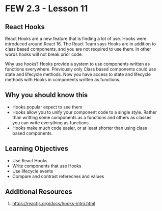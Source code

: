# FEW 2.3 - Lesson 11

## React Hooks

React Hooks are a new feature that is finding a lot of use. Hooks were introduced around React 16. The React Team says Hooks are in addition to class based components, and you are not required to use them. In other words hooks will not break prior code. 

Why use hooks? Hooks provide a system to use components written as functions everywhere. Previously only Class based components could use state and lifecycle methods. Now you have access to state and lifecycle methods with Hooks in components written as functions. 

## Why you should know this

- Hooks popular expect to see them
- Hooks allow you to unify your component code to a single style. Rather than writting some components as a functions and others as classes you can write everything as functions. 
- Hooks make much code easier, or at least shorter than using class based components.

## Learning Objectives

- Use React Hooks
- Write components that use Hooks
- Use lifecycle events
- Compare and contrast referecnes and values



## Additional Resources

1. https://reactjs.org/docs/hooks-intro.html
